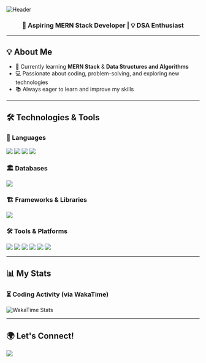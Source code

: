 ![Header](https://capsule-render.vercel.app/api?type=waving&color=gradient&height=200&section=header&text=&fontSize=40&fontAlign=50&fontColor=fff)

<h3 align="center">🚀 Aspiring MERN Stack Developer | 💡 DSA Enthusiast</h3>

---

## 💡 About Me
- 🌱 Currently learning **MERN Stack** & **Data Structures and Algorithms**
- 💻 Passionate about coding, problem-solving, and exploring new technologies
- 📚 Always eager to learn and improve my skills

---

## 🛠️ Technologies & Tools

### 🚀 Languages
<p>
  <img src="https://img.shields.io/badge/JavaScript-F7DF1E?style=for-the-badge&logo=javascript&logoColor=black" />
  <img src="https://img.shields.io/badge/HTML-E34F26?style=for-the-badge&logo=html5&logoColor=white" />
  <img src="https://img.shields.io/badge/CSS-1572B6?style=for-the-badge&logo=css3&logoColor=white" />
  <img src="https://img.shields.io/badge/C-00599C?style=for-the-badge&logo=c&logoColor=white" />
</p>

### 🏛️ Databases
<p>
  <img src="https://img.shields.io/badge/MySQL-4479A1?style=for-the-badge&logo=mysql&logoColor=white" />
</p>

### 🏗️ Frameworks & Libraries
<p>
  <img src="https://img.shields.io/badge/Django-092E20?style=for-the-badge&logo=django&logoColor=green" />
</p>

### 🛠️ Tools & Platforms
<p>
  <img src="https://img.shields.io/badge/Git-F05032?style=for-the-badge&logo=git&logoColor=white" />
  <img src="https://img.shields.io/badge/GitHub-181717?style=for-the-badge&logo=github&logoColor=white" />
  <img src="https://img.shields.io/badge/VS%20Code-007ACC?style=for-the-badge&logo=visual-studio-code&logoColor=white" />
  <img src="https://img.shields.io/badge/Figma-F24E1E?style=for-the-badge&logo=figma&logoColor=white" />
  <img src="https://img.shields.io/badge/Notion-000000?style=for-the-badge&logo=notion&logoColor=white" />
  <img src="https://img.shields.io/badge/LinkedIn-0077B5?style=for-the-badge&logo=linkedin&logoColor=white" />
</p>

---

## 📊 My Stats

### ⏳ Coding Activity (via WakaTime)
![WakaTime Stats](https://github-readme-stats.vercel.app/api/wakatime?username=Seaweed_Boi&layout=compact&theme=radical)

---

## 🌍 Let's Connect!
<p>
  <a href="https://www.linkedin.com/in/harsh-pandya-pes" target="_blank">
    <img src="https://img.shields.io/badge/LinkedIn-0077B5?style=for-the-badge&logo=linkedin&logoColor=white" />
  </a>
</p>
